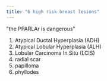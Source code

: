 ```yaml
---
title: "6 high risk breast lesions"
---
```

&quot;the PPARLAr is dangerous&quot;
1. Atypical Ductal Hyperplasia (ADH)
2. Atypical Lobular Hyperplasia (ALH)
3. Lobular Carcinoma In Situ (LCIS)
4. radial scar
5. papilloma
6. phyllodes

